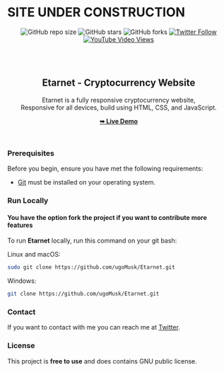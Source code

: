 # SITE UNDER CONSTRUCTION

<div align="center">
  
  ![GitHub repo size](#)
  ![GitHub stars](https://img.shields.io/github/stars/ugoMusk/Etarnet?style=social)
  ![GitHub forks](https://img.shields.io/github/forks/ugoMusk/Etarnet?style=social)
  [![Twitter Follow](https://img.shields.io/twitter/follow/username?style=social)](https://twitter.com/intent/follow?screen_name=username)
  [![YouTube Video Views](https://img.shields.io/youtube/views/ux3o7jDhvOc?style=social)](Youtube_url)

  <br />
  <br />

  <h2 align="center">Etarnet - Cryptocurrency Website</h2>

  Etarnet is a fully responsive cryptocurrency website, <br />Responsive for all devices, build using HTML, CSS, and JavaScript.

  <a href="https://ugoMusk.github.io/Etarnet/"><strong>➥ Live Demo</strong></a>

</div>

<br />



### Prerequisites

Before you begin, ensure you have met the following requirements:

* [Git](https://git-scm.com/downloads "Download Git") must be installed on your operating system.

### Run Locally
#### You have the option fork the project if you want to contribute more features

To run **Etarnet** locally, run this command on your git bash:

Linux and macOS:

```bash
sudo git clone https://github.com/ugoMusk/Etarnet.git
```

Windows:

```bash
git clone https://github.com/ugoMusk/Etarnet.git
```

### Contact

If you want to contact with me you can reach me at [Twitter](https://www.twitter.com/username).

### License

This project is **free to use** and does contains GNU public license.
